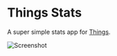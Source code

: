 # Things Stats
 
 A super simple stats app for [Things](https://culturedcode.com/things/).
 
 ![Screenshot](https://lowcdn.com/2x/be5/9f0dbe24d8ee-0002501223/Screen%20Shot%202019-04-20%20at%2021.48.24.png)

